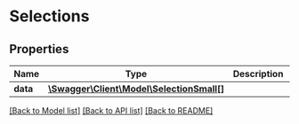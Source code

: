 # Selections

## Properties
Name | Type | Description | Notes
------------ | ------------- | ------------- | -------------
**data** | [**\Swagger\Client\Model\SelectionSmall[]**](SelectionSmall.md) |  | 

[[Back to Model list]](../README.md#documentation-for-models) [[Back to API list]](../README.md#documentation-for-api-endpoints) [[Back to README]](../README.md)


